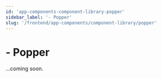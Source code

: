 ```yaml
---
id: 'app-components-component-library-popper'
sidebar_label: '- Popper'
slug: '/frontend/app-components/component-library/popper'
---
```


# - Popper

...coming soon.
